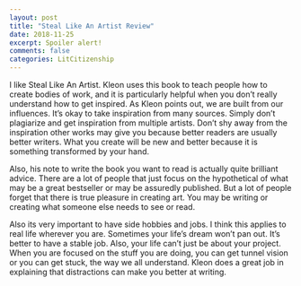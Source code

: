 ```yaml
---
layout: post
title: "Steal Like An Artist Review"
date: 2018-11-25
excerpt: Spoiler alert!
comments: false
categories: LitCitizenship
---
```

I like Steal Like An Artist. Kleon uses this book to teach people how to create bodies of work, and it is particularly helpful when you don’t really understand how to get inspired. As Kleon points out, we are built from our influences. It’s okay to take inspiration from many sources. Simply don’t plagiarize and get inspiration from multiple artists. Don’t shy away from the inspiration other works may give you because better readers are usually better writers. What you create will be new and better because it is something transformed by your hand.

Also, his note to write the book you want to read is actually quite brilliant advice. There are a lot of people that just focus on the hypothetical of what may be a great bestseller or may be assuredly published. But a lot of people forget that there is true pleasure in creating art. You may be writing or creating what someone else needs to see or read.

Also its very important to have side hobbies and jobs. I think this applies to real life wherever you are. Sometimes your life’s dream won’t pan out. It’s better to have a stable job. Also, your life can’t just be about your project. When you are focused on the stuff you are doing, you can get tunnel vision or you can get stuck, the way we all understand. Kleon does a great job in explaining that distractions can make you better at writing.
